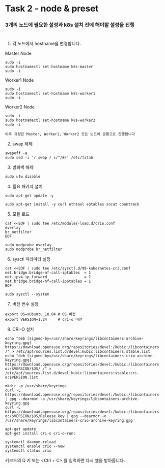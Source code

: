 # Task 2 - node & preset  

### 3개의 노드에 필요한 설정과 k8s 설치 전에 해야할 설정을 진행
#
1. 각 노드에서 hostname을 변경합니다.

Master Node
```
sudo -i
sudo hostnamectl set-hostname k8s-master
sudo -i
```
Worker1 Node
```
sudo -i
sudo hostnamectl set-hostname k8s-worker1
sudo -i
```
Worker2 Node
```
sudo -i
sudo hostnamectl set-hostname k8s-worker2
sudo -i
```


`이후 과정은 Master, Worker1, Worker2 모든 노드에 공통으로 진행합니다`

2. swap 해제
```
swapoff -a
sudo sed -i '/ swap / s/^/#/' /etc/fstab
```

3. 방화벽 해제
```
sudo ufw disable
```

4. 필요 패키지 설치
```
sudo apt-get update -y
```
```
sudo apt-get install -y curl ethtool ebtables socat conntrack
```

5. 모듈 로드
```
cat <<EOF | sudo tee /etc/modules-load.d/crio.conf
overlay
br_netfilter
EOF

sudo modprobe overlay
sudo modprobe br_netfilter
```
6. sysctl 파라미터 설정
```
cat <<EOF | sudo tee /etc/sysctl.d/99-kubernetes-cri.conf
net.bridge.bridge-nf-call-iptables  = 1
net.ipv4.ip_forward                 = 1
net.bridge.bridge-nf-call-ip6tables = 1
EOF

sudo sysctl --system
```

7. 버전 변수 설정
```
export OS=xUbuntu_18.04 # OS 버전
export VERSION=1.24     # cri-o 버전
```

8. CRI-O 설치
```
echo "deb [signed-by=/usr/share/keyrings/libcontainers-archive-keyring.gpg] https://download.opensuse.org/repositories/devel:/kubic:/libcontainers:/stable/$OS/ /" > /etc/apt/sources.list.d/devel:kubic:libcontainers:stable.list
echo "deb [signed-by=/usr/share/keyrings/libcontainers-crio-archive-keyring.gpg] https://download.opensuse.org/repositories/devel:/kubic:/libcontainers:/stable:/cri-o:/$VERSION/$OS/ /" > /etc/apt/sources.list.d/devel:kubic:libcontainers:stable:cri-o:$VERSION.list

mkdir -p /usr/share/keyrings
curl -L https://download.opensuse.org/repositories/devel:/kubic:/libcontainers:/stable/$OS/Release.key | gpg --dearmor -o /usr/share/keyrings/libcontainers-archive-keyring.gpg
curl -L https://download.opensuse.org/repositories/devel:/kubic:/libcontainers:/stable:/cri-o:/$VERSION/$OS/Release.key | gpg --dearmor -o /usr/share/keyrings/libcontainers-crio-archive-keyring.gpg

apt-get update
apt-get install cri-o cri-o-runc
```

```
systemctl daemon-reload
systemctl enable crio --now
systemctl status crio
```

키보드의 Q 키 또는 <Ctrl + C> 를 입력하면 다시 쉘을 받아옵니다.
